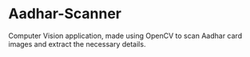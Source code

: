 # Aadhar-Scanner

Computer Vision application, made using OpenCV to scan Aadhar card images and extract the necessary details. 
